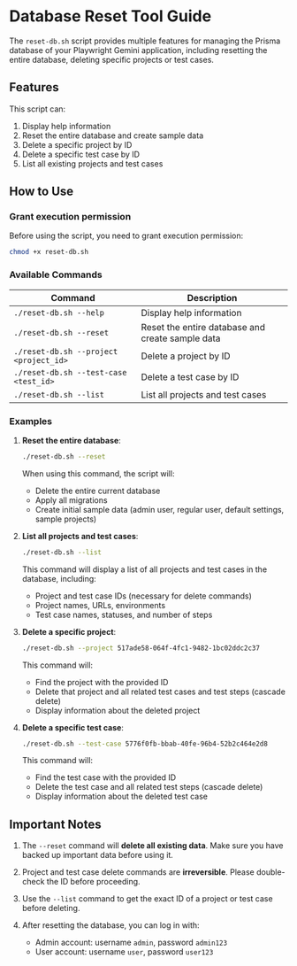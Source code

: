 # Database Reset Tool Guide

The `reset-db.sh` script provides multiple features for managing the Prisma database of your Playwright Gemini application, including resetting the entire database, deleting specific projects or test cases.

## Features

This script can:

1. Display help information
2. Reset the entire database and create sample data
3. Delete a specific project by ID
4. Delete a specific test case by ID
5. List all existing projects and test cases

## How to Use

### Grant execution permission

Before using the script, you need to grant execution permission:

```bash
chmod +x reset-db.sh
```

### Available Commands

| Command                                | Description                                      |
| -------------------------------------- | ------------------------------------------------ |
| `./reset-db.sh --help`                 | Display help information                         |
| `./reset-db.sh --reset`                | Reset the entire database and create sample data |
| `./reset-db.sh --project <project_id>` | Delete a project by ID                           |
| `./reset-db.sh --test-case <test_id>`  | Delete a test case by ID                         |
| `./reset-db.sh --list`                 | List all projects and test cases                 |

### Examples

1. **Reset the entire database**:

   ```bash
   ./reset-db.sh --reset
   ```

   When using this command, the script will:

   - Delete the entire current database
   - Apply all migrations
   - Create initial sample data (admin user, regular user, default settings, sample projects)

2. **List all projects and test cases**:

   ```bash
   ./reset-db.sh --list
   ```

   This command will display a list of all projects and test cases in the database, including:

   - Project and test case IDs (necessary for delete commands)
   - Project names, URLs, environments
   - Test case names, statuses, and number of steps

3. **Delete a specific project**:

   ```bash
   ./reset-db.sh --project 517ade58-064f-4fc1-9482-1bc02ddc2c37
   ```

   This command will:

   - Find the project with the provided ID
   - Delete that project and all related test cases and test steps (cascade delete)
   - Display information about the deleted project

4. **Delete a specific test case**:

   ```bash
   ./reset-db.sh --test-case 5776f0fb-bbab-40fe-96b4-52b2c464e2d8
   ```

   This command will:

   - Find the test case with the provided ID
   - Delete the test case and all related test steps (cascade delete)
   - Display information about the deleted test case

## Important Notes

1. The `--reset` command will **delete all existing data**. Make sure you have backed up important data before using it.

2. Project and test case delete commands are **irreversible**. Please double-check the ID before proceeding.

3. Use the `--list` command to get the exact ID of a project or test case before deleting.

4. After resetting the database, you can log in with:
   - Admin account: username `admin`, password `admin123`
   - User account: username `user`, password `user123`
